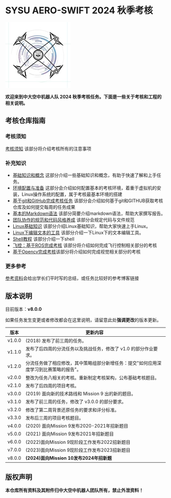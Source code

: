 # SYSU AERO-SWIFT 2024 秋季考核

![Swift Team Logo](./logo.jpg)

**欢迎来到中大空中机器人队 2024 秋季考核任务。下面是一些关于考核和工程的相关说明。**

## 考核仓库指南

### 考核须知

[考核须知](./doc/考核须知.md) 该部分将介绍考核所有的注意事项

### 补充知识
+ [基础知识和概念](./doc/基础知识和概念.md) 这部分介绍一些基础知识和概念，有助于快速了解和上手任务。
+ [环境配置与准备](./doc/环境配置与准备.md) 这部分会介绍如何配置基本的考核环境，着重于虚拟机的安装，Linux操作系统的配置，属于考核最基本环境的搭建
+ [基于git和GitHub完成考核任务](./doc/基于git和GitHub完成考核任务.md) 该部分会介绍如何基于git和GITHUB获取考核仓库及如何提交每周的任务成果
+ [基本的Markdown语法](./doc/基本的Markdown语法.md) 该部分简要介绍markdown语法，帮助大家撰写报告。
+ [团队协作的规范和代码风格养成](./doc/团队协同的规范.md) 该部分会规定代码与文件规范
+ [Linux基础知识](./doc/Linux基础知识.md) 该部分介绍Linux基础知识，帮助大家快速上手Linux。
+ [Linux下编辑文本的工具](./doc/Linux下编辑文本的工具.md) 该部分介绍一下Linux下的文本编辑工具。
+ [Shell教程](./doc/Shell教程.md) 该部分介绍一下shell
+ [飞控：基于ROS完成考核](./doc/飞控：基于ROS完成考核.md) 该部分将介绍如何完成飞行控制相关部分的考核
+ [基于Opencv完成考核](./doc/视觉：基于OpenCV完成考核.md)该部分将介绍如何完成视觉相关部分的考核

### 更多参考
[参考资料](./doc/参考资料.md)会给出学长们平时写的总结，或任务比较好的参考博客链接

## 版本说明

目前版本：**v8.0.0**

如果任务发生变更或者修改都会在这里说明，请留意此处**强调更改**的版本更新。

| 版本       | 更新内容                                                     |
| ---------- | ------------------------------------------------------------ |
| v1.0.0     | (2018) 发布了前三周的任务。                                  |
| v1.1.0     | 发布了后四周的分流任务以及挑战任务，修改了 v1.0 的部分作业要求。 |
| v1.2.0     | 分流任务做了相应修改，其中策略组部分新增任务：提交"如何应用深度学习到比赛策略的报告"。 |
| v2.0.0     | 整改为任务八相关的考核。重新制定考核架构，公布基础考核题目。 |
| v2.1.0     | 发布了后四周的项目考核。                                     |
| v3.0.0     | (2019) 面向新的技术路线和 Mission 9 出的新的题目。           |
| v3.1.0     | 发布了前三周的任务，修改了 v3.0.0 的部分要求。               |
| v3.2.0     | 修改了第二周背景还原任务的要求和评分标准。|
| v3.3.0     | 发布后三周的项目考核题目。                                   |
| v4.0.0     | (2020) 面向Mission 9发布2020-2021年招新题目                  |
| v5.0.0 | (2021) 面向Mission 9发布2021年招新题目                   |
|v6.0.0|(2022)面向Mission 9现阶段工作发布2022招新题目|
|v7.0.0|(2023)面向Mission 9现阶段工作发布2023招新题目|
|v8.0.0|**(2024)面向Mission 10发布2024年招新题**|



## 版权声明

**本仓库所有资料及其附件归中大空中机器人团队所有，禁止外泄资料！**
